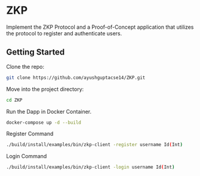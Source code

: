 # ZKP

Implement the ZKP Protocol and a Proof-of-Concept application that utilizes the protocol to register and authenticate users.

## Getting Started

Clone the repo:

```sh
git clone https://github.com/ayushguptacse14/ZKP.git
```

Move into the project directory:

```sh
cd ZKP
```

Run the Dapp in Docker Container. 

```sh
docker-compose up -d --build
```

Register Command 

```sh
./build/install/examples/bin/zkp-client -register username Id(Int)
```

Login Command 

```sh
./build/install/examples/bin/zkp-client -login username Id(Int)
```
